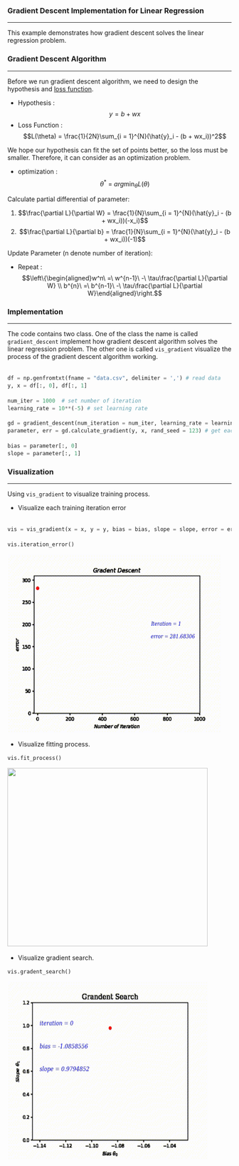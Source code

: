 ### Gradient Descent Implementation for Linear Regression
***
This example demonstrates how gradient descent solves the linear regression problem.

### Gradient Descent Algorithm
***
Before we run gradient descent algorithm, we need to design the hypothesis and [loss function](https://en.wikipedia.org/wiki/Loss_function).
 - Hypothesis : $$y = b + wx$$ 
 - Loss Function :$$L(\theta) = \frac{1}{2N}\sum_{i = 1}^{N}(\hat{y}_i - (b + wx_i))^2$$

We hope our hypothesis can fit the set of points better, so the loss must be smaller.
Therefore, it can consider as an optimization problem.

 - optimization : $$ \theta^*\ =\ arg \min_{\theta}L(\theta)$$ 
 
 
Calculate partial differential of parameter: 
 1. $$\frac{\partial L}{\partial W} = \frac{1}{N}\sum_{i = 1}^{N}(\hat{y}_i - (b + wx_i))(-x_i)$$
 2. $$\frac{\partial L}{\partial b} = \frac{1}{N}\sum_{i = 1}^{N}(\hat{y}_i - (b + wx_i))(-1)$$

Update Parameter (n denote number of iteration):
 - Repeat : $$\left\{\begin{aligned}w^n\ =\ w^{n-1}\ -\ \tau\frac{\partial L}{\partial W} \\ b^{n}\ =\ b^{n-1}\ -\ \tau\frac{\partial L}{\partial W}\end{aligned}\right.$$


### Implementation
***
The code contains two class. One of the class the name is called `gradient_descent` implement how gradient descent algorithm solves the linear regression problem. The other one is called `vis_gradient` visualize the process of the gradient descent algorithm working.

```python

df = np.genfromtxt(fname = "data.csv", delimiter = ',') # read data 
y, x = df[:, 0], df[:, 1]

num_iter = 1000  # set number of iteration
learning_rate = 10**(-5) # set learning rate

gd = gradient_descent(num_iteration = num_iter, learning_rate = learning_rate)
parameter, err = gd.calculate_gradient(y, x, rand_seed = 123) # get each training iteration parameter and error 

bias = parameter[:, 0]
slope = parameter[:, 1]
```
### Visualization
***
Using `vis_gradient` to visualize training process.

 -  Visualize each training iteration error 

```python

vis = vis_gradient(x = x, y = y, bias = bias, slope = slope, error = err, num_iter = num_iter)

vis.iteration_error() 
```

<img src = "\\animation\\gradient_error.gif" height = "400" width = "480" >

 -  Visualize fitting process.

```python
vis.fit_process() 
```

<img src = "\\animation\\fit_process.gif" height = "400" width = "450" >

 -  Visualize gradient search.

```python
vis.gradent_search() 
```

<img src = "\\animation\\gradient_search.gif" height = "400" width = "450">
